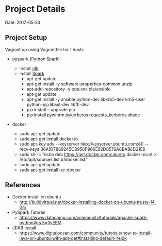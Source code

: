 # Project Details

Date: 2017-05-23



## Project Setup
Vagrant up using Vagrantfile for 1 hosts

 - pyspark (Python Spark) 
    - Install [jdk](http://www.oracle.com/technetwork/java/javase/downloads/jdk8-downloads-2133151.html) 
    - Install [Spark](https://spark.apache.org/downloads.html)
        - apt-get update
        - apt-get install -y software-properties-common unzip
        - apt-add-repository -y ppa:ansible/ansible
        - apt-get update
        - apt-get install -y ansible python-dev libkrb5-dev krb5-user python-pip libssl-dev libffi-dev
        - pip install --upgrade pip
        - pip install pywinrm pykerberos requests_kerberos shade

 - docker
    - sudo apt-get update
    - sudo apt-get install docker.io
    - sudo apt-key adv --keyserver hkp://keyserver.ubuntu.com:80 --recv-keys 36A1D7869245C8950F966E92D8576A8BA88D21E9
    - sudo sh -c "echo deb https://get.docker.com/ubuntu docker main\ > /etc/apt/sources.list.d/docker.list"
    - sudo apt-get update
    - sudo apt-get install lxc-docker

 
## References
* Docker install on ubuntu
    - http://buildvirtual.net/docker-installing-docker-on-ubuntu-trusty-14-04/
* PySpark Tutorial
    - https://www.datacamp.com/community/tutorials/apache-spark-python#gs.5=0yEEM
* JDK8 Install 
    - https://www.digitalocean.com/community/tutorials/how-to-install-java-on-ubuntu-with-apt-get#installing-default-jrejdk
